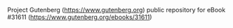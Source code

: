Project Gutenberg (https://www.gutenberg.org) public repository for eBook #31611 (https://www.gutenberg.org/ebooks/31611)
